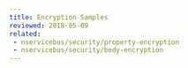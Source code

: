 ```yaml
---
title: Encryption Samples
reviewed: 2018-05-09
related:
 - nservicebus/security/property-encryption
 - nservicebus/security/body-encryption
---
```

